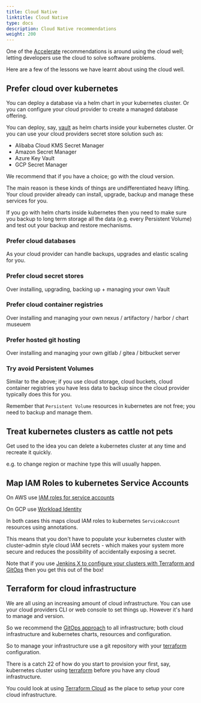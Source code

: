 ```yaml
---
title: Cloud Native
linktitle: Cloud Native
type: docs
description: Cloud Native recommendations
weight: 200
---
```


One of the [Accelerate](/v3/devops/accelerate/) recommendations is around using the cloud well; letting developers use the cloud to solve software problems.

Here are a few of the lessons we have learnt about using the cloud well.


## Prefer cloud over kubernetes

You can deploy a database via a helm chart in your kubernetes cluster. Or you can configure your cloud provider to create a managed database offering.

You can deploy, say, [vault](https://www.vaultproject.io/) as helm charts inside your kubernetes cluster. Or you can use your cloud providers secret store solution such as:

* Alibaba Cloud KMS Secret Manager
* Amazon Secret Manager
* Azure Key Vault
* GCP Secret Manager

We recommend that if you have a choice; go with the cloud version. 

The main reason is these kinds of things are undifferentiated heavy lifting. Your cloud provider already can install, upgrade, backup and manage these services for you.

If you go with helm charts inside kubernetes then you need to make sure you backup to long term storage all the data (e.g. every Persistent Volume) and test out your backup and restore mechanisms.


### Prefer cloud databases

As your cloud provider can handle backups, upgrades and elastic scaling for you.

### Prefer cloud secret stores 

Over installing, upgrading, backing up + managing your own Vault

### Prefer cloud container registries

Over installing and managing your own nexus / artifactory / harbor / chart museuem

### Prefer hosted git hosting

Over installing and managing your own gitlab / gitea / bitbucket server

### Try avoid Persistent Volumes

Similar to the above; if you use cloud storage, cloud buckets, cloud container registries you have less data to backup since the cloud provider typically does this for you.

Remember that `Persistent Volume` resources in kubernetes are not free; you need to backup and manage them.
                                                                       

## Treat kubernetes clusters as cattle not pets

Get used to the idea you can delete a kubernetes cluster at any time and recreate it quickly.

e.g. to change region or machine type this will usually happen.


## Map IAM Roles to kubernetes Service Accounts

On AWS use [IAM roles for service accounts](https://docs.aws.amazon.com/eks/latest/userguide/iam-roles-for-service-accounts.html)

On GCP use [Workload Identity](https://cloud.google.com/kubernetes-engine/docs/how-to/workload-identity)

In both cases this maps cloud IAM roles to kubernetes `ServiceAccount` resources using annotations. 

This means that you don't have to populate your kubernetes cluster with cluster-admin style cloud IAM secrets - which makes your system more secure and reduces the possibility of accidentally exposing a secret.

Note that if you use [Jenkins X to configure your clusters with Terraform and GitOps](/v3/admin/) then you get this out of the box! 

## Terraform for cloud infrastructure

We are all using an increasing amount of cloud infrastructure. You can use your cloud providers CLI or web console to set things up. However it's hard to manage and version.

So we recommend the [GitOps approach](/v3/devops/gitops/) to all infrastructure; both cloud infrastructure and kubernetes charts, resources and configuration.

So to manage your infrastructure use a git repository with your [terraform](https://www.terraform.io/) configuration.

There is a catch 22 of how do you start to provision your first, say, kubernetes cluster using [terraform](https://www.terraform.io/) before you have any cloud infrastructure.

You could look at using [Terraform Cloud](https://www.terraform.io/cloud) as the place to setup your core cloud infrastructure.
